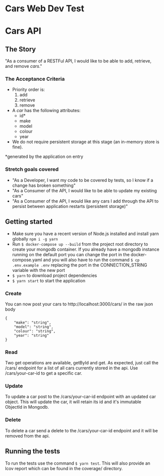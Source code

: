 # Cars Web Dev Test

# Cars API

## The Story

"As a consumer of a RESTFul API, I would like to be able to add, retrieve, and remove *cars*."

### The Acceptance Criteria

* Priority order is:
    1. add
    2. retrieve 
    3. remove
* A *car* has the following attributes:
    * id*
    * make
    * model
    * colour
    * year
* We do not require persistent storage at this stage (an in-memory store is fine).

*generated by the application on entry

### Stretch goals covered
* "As a Developer, I want my code to be covered by tests, so I know if a change has broken something"
* "As a Consumer of the API, I would like to be able to update my existing cars"
* "As a Consumer of the API, I would like any cars I add through the API to persist between application restarts (persistent storage)"

## Getting started

- Make sure you have a recent version of Node.js installed and install yarn globally `npm i -g yarn`
- Run `$ docker-compose up --build` from the project root directory to create your mongodb container. If you already have a mongodb instance running on the default port you can change the port in the docker-compose.yaml and you will also have to run the command `$ cp .env.example .env` replacing the port in the CONNECTION_STRING variable with the new port
- `$ yarn` to download project dependencies
- `$ yarn start` to start the application

### Create
You can now post your cars to http://localhost:3000/cars/ in the raw json body
```
{ 
    "make": "string",
    "model": "string",
    "colour": "string",
    "year": "string"
}
```

### Read
Two get operations are available, getById and get. As expected, just call the /cars/ endpoint for a list of all cars currently stored in the api. Use /cars/your-car-id to get a specific car.

### Update
To update a car post to the /cars/your-car-id endpoint with an updated car object. This will update the car, it will retain its id and it's immutable ObjectId in Mongodb.

### Delete
To delete a car send a delete to the /cars/your-car-id endpoint and it will be removed from the api.

## Running the tests
To run the tests use the command `$ yarn test`. This will also provide an lcov report which can be found in the coverage/ directory. 